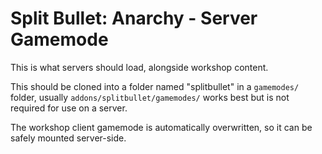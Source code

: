 # Split Bullet: Anarchy - Server Gamemode
This is what servers should load, alongside workshop content.

This should be cloned into a folder named "splitbullet" in a ``gamemodes/`` folder, usually ``addons/splitbullet/gamemodes/`` works best but is not required for use on a server.

The workshop client gamemode is automatically overwritten, so it can be safely mounted server-side.
